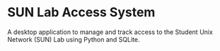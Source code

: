 # SUN Lab Access System

A desktop application to manage and track access to the Student Unix Network (SUN) Lab using Python and SQLite.
